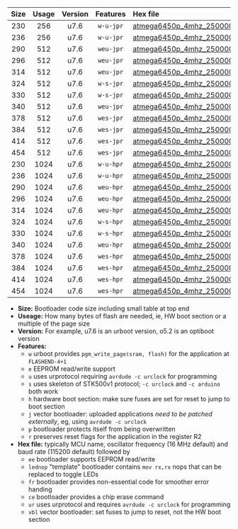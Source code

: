 |Size|Usage|Version|Features|Hex file|
|:-:|:-:|:-:|:-:|:--|
|230|256|u7.6|`w-u-jpr`|[atmega6450p_4mhz_250000bps_ur_vbl.hex](https://raw.githubusercontent.com/stefanrueger/urboot/main//atmega6450p_4mhz_250000bps_ur_vbl.hex)|
|236|256|u7.6|`w-u-jpr`|[atmega6450p_4mhz_250000bps_lednop_ur_vbl.hex](https://raw.githubusercontent.com/stefanrueger/urboot/main//atmega6450p_4mhz_250000bps_lednop_ur_vbl.hex)|
|290|512|u7.6|`weu-jpr`|[atmega6450p_4mhz_250000bps_ee_ur_vbl.hex](https://raw.githubusercontent.com/stefanrueger/urboot/main//atmega6450p_4mhz_250000bps_ee_ur_vbl.hex)|
|296|512|u7.6|`weu-jpr`|[atmega6450p_4mhz_250000bps_ee_lednop_ur_vbl.hex](https://raw.githubusercontent.com/stefanrueger/urboot/main//atmega6450p_4mhz_250000bps_ee_lednop_ur_vbl.hex)|
|314|512|u7.6|`weu-jpr`|[atmega6450p_4mhz_250000bps_ee_lednop_fr_ur_vbl.hex](https://raw.githubusercontent.com/stefanrueger/urboot/main//atmega6450p_4mhz_250000bps_ee_lednop_fr_ur_vbl.hex)|
|324|512|u7.6|`w-s-jpr`|[atmega6450p_4mhz_250000bps_vbl.hex](https://raw.githubusercontent.com/stefanrueger/urboot/main//atmega6450p_4mhz_250000bps_vbl.hex)|
|330|512|u7.6|`w-s-jpr`|[atmega6450p_4mhz_250000bps_lednop_vbl.hex](https://raw.githubusercontent.com/stefanrueger/urboot/main//atmega6450p_4mhz_250000bps_lednop_vbl.hex)|
|340|512|u7.6|`weu-jpr`|[atmega6450p_4mhz_250000bps_ee_lednop_fr_ce_ur_vbl.hex](https://raw.githubusercontent.com/stefanrueger/urboot/main//atmega6450p_4mhz_250000bps_ee_lednop_fr_ce_ur_vbl.hex)|
|378|512|u7.6|`wes-jpr`|[atmega6450p_4mhz_250000bps_ee_vbl.hex](https://raw.githubusercontent.com/stefanrueger/urboot/main//atmega6450p_4mhz_250000bps_ee_vbl.hex)|
|384|512|u7.6|`wes-jpr`|[atmega6450p_4mhz_250000bps_ee_lednop_vbl.hex](https://raw.githubusercontent.com/stefanrueger/urboot/main//atmega6450p_4mhz_250000bps_ee_lednop_vbl.hex)|
|414|512|u7.6|`wes-jpr`|[atmega6450p_4mhz_250000bps_ee_lednop_fr_vbl.hex](https://raw.githubusercontent.com/stefanrueger/urboot/main//atmega6450p_4mhz_250000bps_ee_lednop_fr_vbl.hex)|
|454|512|u7.6|`wes-jpr`|[atmega6450p_4mhz_250000bps_ee_lednop_fr_ce_vbl.hex](https://raw.githubusercontent.com/stefanrueger/urboot/main//atmega6450p_4mhz_250000bps_ee_lednop_fr_ce_vbl.hex)|
|230|1024|u7.6|`w-u-hpr`|[atmega6450p_4mhz_250000bps_ur.hex](https://raw.githubusercontent.com/stefanrueger/urboot/main//atmega6450p_4mhz_250000bps_ur.hex)|
|236|1024|u7.6|`w-u-hpr`|[atmega6450p_4mhz_250000bps_lednop_ur.hex](https://raw.githubusercontent.com/stefanrueger/urboot/main//atmega6450p_4mhz_250000bps_lednop_ur.hex)|
|290|1024|u7.6|`weu-hpr`|[atmega6450p_4mhz_250000bps_ee_ur.hex](https://raw.githubusercontent.com/stefanrueger/urboot/main//atmega6450p_4mhz_250000bps_ee_ur.hex)|
|296|1024|u7.6|`weu-hpr`|[atmega6450p_4mhz_250000bps_ee_lednop_ur.hex](https://raw.githubusercontent.com/stefanrueger/urboot/main//atmega6450p_4mhz_250000bps_ee_lednop_ur.hex)|
|314|1024|u7.6|`weu-hpr`|[atmega6450p_4mhz_250000bps_ee_lednop_fr_ur.hex](https://raw.githubusercontent.com/stefanrueger/urboot/main//atmega6450p_4mhz_250000bps_ee_lednop_fr_ur.hex)|
|324|1024|u7.6|`w-s-hpr`|[atmega6450p_4mhz_250000bps.hex](https://raw.githubusercontent.com/stefanrueger/urboot/main//atmega6450p_4mhz_250000bps.hex)|
|330|1024|u7.6|`w-s-hpr`|[atmega6450p_4mhz_250000bps_lednop.hex](https://raw.githubusercontent.com/stefanrueger/urboot/main//atmega6450p_4mhz_250000bps_lednop.hex)|
|340|1024|u7.6|`weu-hpr`|[atmega6450p_4mhz_250000bps_ee_lednop_fr_ce_ur.hex](https://raw.githubusercontent.com/stefanrueger/urboot/main//atmega6450p_4mhz_250000bps_ee_lednop_fr_ce_ur.hex)|
|378|1024|u7.6|`wes-hpr`|[atmega6450p_4mhz_250000bps_ee.hex](https://raw.githubusercontent.com/stefanrueger/urboot/main//atmega6450p_4mhz_250000bps_ee.hex)|
|384|1024|u7.6|`wes-hpr`|[atmega6450p_4mhz_250000bps_ee_lednop.hex](https://raw.githubusercontent.com/stefanrueger/urboot/main//atmega6450p_4mhz_250000bps_ee_lednop.hex)|
|414|1024|u7.6|`wes-hpr`|[atmega6450p_4mhz_250000bps_ee_lednop_fr.hex](https://raw.githubusercontent.com/stefanrueger/urboot/main//atmega6450p_4mhz_250000bps_ee_lednop_fr.hex)|
|454|1024|u7.6|`wes-hpr`|[atmega6450p_4mhz_250000bps_ee_lednop_fr_ce.hex](https://raw.githubusercontent.com/stefanrueger/urboot/main//atmega6450p_4mhz_250000bps_ee_lednop_fr_ce.hex)|

- **Size:** Bootloader code size including small table at top end
- **Useage:** How many bytes of flash are needed, ie, HW boot section or a multiple of the page size
- **Version:** For example, u7.6 is an urboot version, o5.2 is an optiboot version
- **Features:**
  + `w` urboot provides `pgm_write_page(sram, flash)` for the application at `FLASHEND-4+1`
  + `e` EEPROM read/write support
  + `u` uses urprotocol requiring `avrdude -c urclock` for programming
  + `s` uses skeleton of STK500v1 protocol; `-c urclock` and `-c arduino` both work
  + `h` hardware boot section: make sure fuses are set for reset to jump to boot section
  + `j` vector bootloader: uploaded applications *need to be patched externally*, eg, using `avrdude -c urclock`
  + `p` bootloader protects itself from being overwritten
  + `r` preserves reset flags for the application in the register R2
- **Hex file:** typically MCU name, oscillator frequency (16 MHz default) and baud rate (115200 default) followed by
  + `ee` bootloader supports EEPROM read/write
  + `lednop` "template" bootloader contains `mov rx,rx` nops that can be replaced to toggle LEDs
  + `fr` bootloader provides non-essential code for smoother error handing
  + `ce` bootloader provides a chip erase command
  + `ur` uses urprotocol and requires `avrdude -c urclock` for programming
  + `vbl` vector bootloader: set fuses to jump to reset, not the HW boot section
